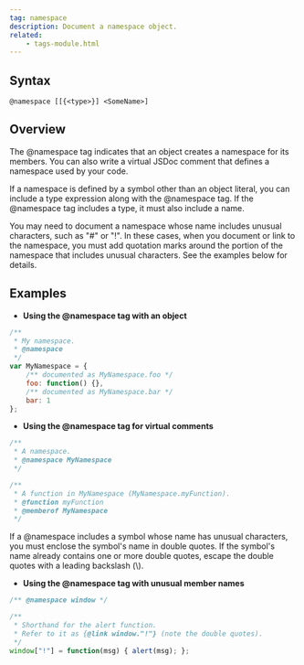 ```yaml
---
tag: namespace
description: Document a namespace object.
related:
    - tags-module.html
---
```


## Syntax

`@namespace [[{<type>}] <SomeName>]`


## Overview

The @namespace tag indicates that an object creates a namespace for its members. You can also write
a virtual JSDoc comment that defines a namespace used by your code.

If a namespace is defined by a symbol other than an object literal, you can include a type
expression along with the @namespace tag. If the @namespace tag includes a type, it must also
include a name.

You may need to document a namespace whose name includes unusual characters, such as "#" or "!". In
these cases, when you document or link to the namespace, you must add quotation marks around the
portion of the namespace that includes unusual characters. See the examples below for details.


## Examples

* **Using the @namespace tag with an object**

```js
/**
 * My namespace.
 * @namespace
 */
var MyNamespace = {
    /** documented as MyNamespace.foo */
    foo: function() {},
    /** documented as MyNamespace.bar */
    bar: 1
};
```


* **Using the @namespace tag for virtual comments**

```js
/**
 * A namespace.
 * @namespace MyNamespace
 */

/**
 * A function in MyNamespace (MyNamespace.myFunction).
 * @function myFunction
 * @memberof MyNamespace
 */
```


If a @namespace includes a symbol whose name has unusual characters, you must enclose the symbol's
name in double quotes. If the symbol's name already contains one or more double quotes, escape the
double quotes with a leading backslash (\\).

* **Using the @namespace tag with unusual member names**

```js
/** @namespace window */

/**
 * Shorthand for the alert function.
 * Refer to it as {@link window."!"} (note the double quotes).
 */
window["!"] = function(msg) { alert(msg); };
```

